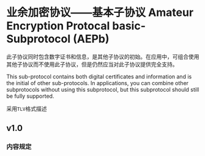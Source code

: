 # 业余加密协议——基本子协议 Amateur Encryption Protocal basic-Subprotocol (AEPb)
此子协议同时包含数字证书和信息，是其他子协议的初始。在应用中，可组合使用其他子协议而不使用此子协议，但是仍然应当对此子协议提供完全支持。

This sub-protocol contains both digital certificates and information and is the initial of other sub-protocols. In applications, you can combine other subprotocols without using this subprotocol, but this subprotocol should still be fully supported.

采用`TLV`格式描述

## v1.0
### 内容规定
